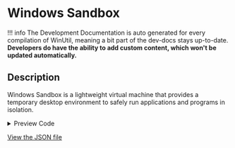 # Windows Sandbox


!!! info
     The Development Documentation is auto generated for every compilation of WinUtil, meaning a bit part of the dev-docs stays up-to-date. **Developers do have the ability to add custom content, which won't be updated automatically.**


## Description

Windows Sandbox is a lightweight virtual machine that provides a temporary desktop environment to safely run applications and programs in isolation.

<!-- BEGIN CUSTOM CONTENT -->

<!-- END CUSTOM CONTENT -->

<details>
<summary>Preview Code</summary>

```json
{
  "Content": "Windows Sandbox",
  "category": "Features",
  "panel": "1",
  "Order": "a021_",
  "Description": "Windows Sandbox is a lightweight virtual machine that provides a temporary desktop environment to safely run applications and programs in isolation."
}
```
</details>



<!-- BEGIN SECOND CUSTOM CONTENT -->

<!-- END SECOND CUSTOM CONTENT -->

[View the JSON file](https://github.com/ChrisTitusTech/winutil/tree/main/config/feature.json)

